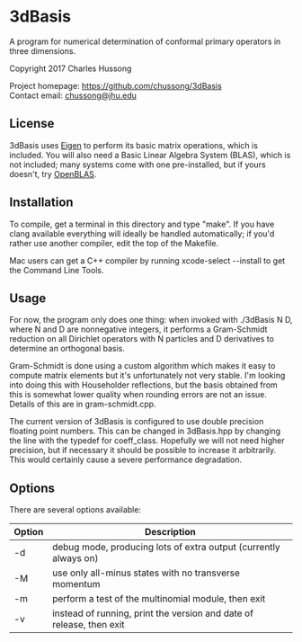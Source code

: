 # 3dBasis
A program for numerical determination of conformal primary operators in three 
dimensions.  

Copyright 2017 Charles Hussong  

Project homepage:	https://github.com/chussong/3dBasis  
Contact email:		chussong@jhu.edu  

## License

3dBasis uses [Eigen](http://eigen.tuxfamily.org/) to perform its basic matrix 
operations, which is included. You will also need a Basic Linear Algebra
System (BLAS), which is not included; many systems come with one pre-installed,
but if yours doesn't, try [OpenBLAS](http://www.openblas.net/).

## Installation

To compile, get a terminal in this directory and type "make". If you have clang
available everything will ideally be handled automatically; if you'd rather use
another compiler, edit the top of the Makefile.  

Mac users can get a C++ compiler by running xcode-select --install to get the 
Command Line Tools.  

## Usage

For now, the program only does one thing: when invoked with ./3dBasis N D, where
N and D are nonnegative integers, it performs a Gram-Schmidt reduction on all
Dirichlet operators with N particles and D derivatives to determine an 
orthogonal basis.  

Gram-Schmidt is done using a custom algorithm which makes it easy to compute
matrix elements but it's unfortunately not very stable. I'm looking into doing
this with Householder reflections, but the basis obtained from this is somewhat
lower quality when rounding errors are not an issue. Details of this are in
gram-schmidt.cpp.

The current version of 3dBasis is configured to use double precision floating
point numbers. This can be changed in 3dBasis.hpp by changing the line with the
typedef for coeff\_class. Hopefully we will not need higher precision, but if
necessary it should be possible to increase it arbitrarily. This would certainly
cause a severe performance degradation.  

## Options

There are several options available: 

| Option | Description |
| ------ | ----------- |
| -d | debug mode, producing lots of extra output (currently always on) |
| -M | use only all-minus states with no transverse momentum |
| -m | perform a test of the multinomial module, then exit |
| -v | instead of running, print the version and date of release, then exit |
